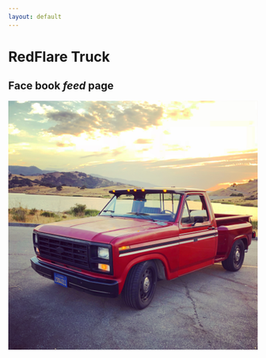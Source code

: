 ```yaml
---
layout: default
---
```


# RedFlare Truck

## Face book _feed_ page

![Branching](images/redflare_truck_june2018.jpg)